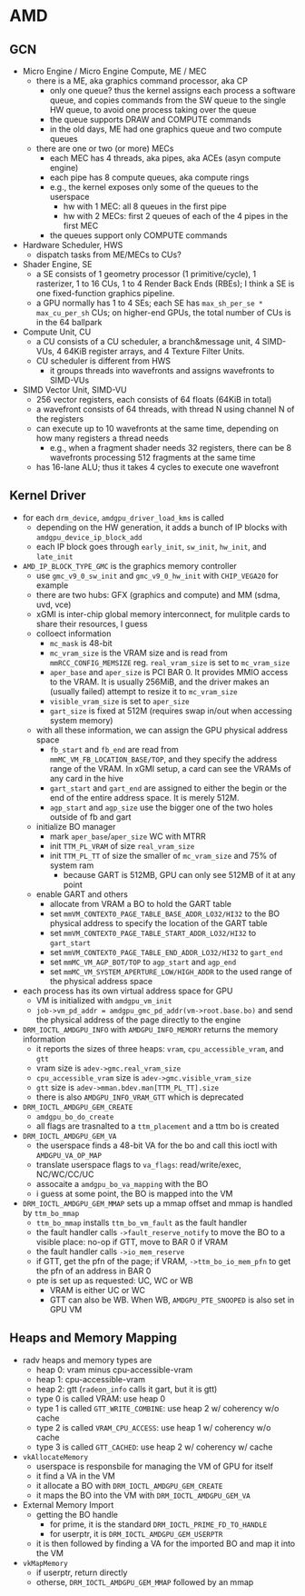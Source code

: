 # AMD

## GCN

* Micro Engine / Micro Engine Compute, ME / MEC
  * there is a ME, aka graphics command processor, aka CP
    * only one queue?  thus the kernel assigns each process a software queue,
      and copies commands from the SW queue to the single HW queue, to avoid
      one process taking over the queue
    * the queue supports DRAW and COMPUTE commands
    * in the old days, ME had one graphics queue and two compute queues
  * there are one or two (or more) MECs
    * each MEC has 4 threads, aka pipes, aka ACEs (asyn compute engine)
    * each pipe has 8 compute queues, aka compute rings
    * e.g., the kernel exposes only some of the queues to the userspace
      * hw with 1 MEC: all 8 queues in the first pipe
      * hw with 2 MECs: first 2 queues of each of the 4 pipes in the first MEC
    * the queues support only COMPUTE commands
* Hardware Scheduler, HWS
  * dispatch tasks from ME/MECs to CUs?
* Shader Engine, SE
  * a SE consists of 1 geometry processor (1 primitive/cycle), 1 rasterizer, 1
    to 16 CUs, 1 to 4 Render Back Ends (RBEs); I think a SE is one
    fixed-function graphics pipeline.
  * a GPU normally has 1 to 4 SEs; each SE has `max_sh_per_se * max_cu_per_sh`
    CUs; on higher-end GPUs, the total number of CUs is in the 64 ballpark
* Compute Unit, CU
  * a CU consists of a CU scheduler, a branch&message unit, 4 SIMD-VUs, 4
    64KiB register arrays, and 4 Texture Filter Units.
  * CU scheduler is different from HWS
    * it groups threads into wavefronts and assigns wavefronts to SIMD-VUs
* SIMD Vector Unit, SIMD-VU
  * 256 vector registers, each consists of 64 floats (64KiB in total)
  * a wavefront consists of 64 threads, with thread N using channel N of the
    registers
  * can execute up to 10 wavefronts at the same time, depending on how many
    registers a thread needs
    * e.g., when a fragment shader needs 32 registers, there can be 8
      wavefronts processing 512 fragments at the same time
  * has 16-lane ALU; thus it takes 4 cycles to execute one wavefront

## Kernel Driver

- for each `drm_device`, `amdgpu_driver_load_kms` is called
  - depending on the HW generation, it adds a bunch of IP blocks with
    `amdgpu_device_ip_block_add`
  - each IP block goes through `early_init`, `sw_init`, `hw_init`, and
    `late_init`
- `AMD_IP_BLOCK_TYPE_GMC` is the graphics memory controller
  - use `gmc_v9_0_sw_init` and `gmc_v9_0_hw_init` with `CHIP_VEGA20` for
    example
  - there are two hubs: GFX (graphics and compute) and MM (sdma, uvd, vce)
  - xGMI is inter-chip global memory interconnect, for mulitple cards to share
    their resources, I guess
  - colloect information
    - `mc_mask` is 48-bit
    - `mc_vram_size` is the VRAM size and is read from `mmRCC_CONFIG_MEMSIZE`
      reg.  `real_vram_size` is set to `mc_vram_size`
    - `aper_base` and `aper_size` is PCI BAR 0.  It provides MMIO access to the
      VRAM.  It is usually 256MiB, and the driver makes an (usually failed)
      attempt to resize it to `mc_vram_size`
    - `visible_vram_size` is set to `aper_size`
    - `gart_size` is fixed at 512M (requires swap in/out when accessing system
      memory)
  - with all these information, we can assign the GPU physical address space
    - `fb_start` and `fb_end` are read from `mmMC_VM_FB_LOCATION_BASE/TOP`,
      and they specify the address range of the VRAM.  In xGMI setup, a card
      can see the VRAMs of any card in the hive
    - `gart_start` and `gart_end` are assigned to either the begin or the end
      of the entire address space.  It is merely 512M.
    - `agp_start` and `agp_size` use the bigger one of the two holes outside
      of fb and gart
  - initialize BO manager
    - mark `aper_base`/`aper_size` WC with MTRR
    - init `TTM_PL_VRAM` of size `real_vram_size`
    - init `TTM_PL_TT` of size the smaller of `mc_vram_size` and 75% of system
      ram 
      - because GART is 512MB, GPU can only see 512MB of it at any point
  - enable GART and others
    - allocate from VRAM a BO to hold the GART table
    - set `mmVM_CONTEXT0_PAGE_TABLE_BASE_ADDR_LO32/HI32` to the BO physical
      address to specify the location of the GART table
    - set `mmVM_CONTEXT0_PAGE_TABLE_START_ADDR_LO32/HI32` to `gart_start`
    - set `mmVM_CONTEXT0_PAGE_TABLE_END_ADDR_LO32/HI32` to `gart_end`
    - set `mmMC_VM_AGP_BOT/TOP` to `agp_start` and `agp_end`
    - set `mmMC_VM_SYSTEM_APERTURE_LOW/HIGH_ADDR` to the used range of the
      physical address space
- each process has its own virtual address space for GPU
  - VM is initialized with `amdgpu_vm_init`
  - `job->vm_pd_addr = amdgpu_gmc_pd_addr(vm->root.base.bo)` and send the
    physical address of the page directly to the engine
- `DRM_IOCTL_AMDGPU_INFO` with `AMDGPU_INFO_MEMORY` returns the memory
  information
  - it reports the sizes of three heaps: `vram`, `cpu_accessible_vram`, and
    `gtt`
  - vram size is `adev->gmc.real_vram_size`
  - `cpu_accessible_vram` size is `adev->gmc.visible_vram_size`
  - `gtt` size is `adev->mman.bdev.man[TTM_PL_TT].size`
  - there is also `AMDGPU_INFO_VRAM_GTT` which is deprecated
- `DRM_IOCTL_AMDGPU_GEM_CREATE`
  - `amdgpu_bo_do_create`
  - all flags are trasnalted to a `ttm_placement` and a ttm bo is created
- `DRM_IOCTL_AMDGPU_GEM_VA`
  - the userspace finds a 48-bit VA for the bo and call this ioctl with
    `AMDGPU_VA_OP_MAP`
  - translate userspace flags to `va_flags`: read/write/exec, NC/WC/CC/UC
  - assocaite a `amdgpu_bo_va_mapping` with the BO
  - i guess at some point, the BO is mapped into the VM
- `DRM_IOCTL_AMDGPU_GEM_MMAP` sets up a mmap offset and mmap is handled by
  `ttm_bo_mmap`
  - `ttm_bo_mmap` installs `ttm_bo_vm_fault` as the fault handler
  - the fault handler calls `->fault_reserve_notify` to move the BO to a
    visible place: no-op if GTT, move to BAR 0 if VRAM
  - the fault handler calls `->io_mem_reserve`
  - if GTT, get the pfn of the page; if VRAM, `->ttm_bo_io_mem_pfn` to get the
    pfn of an address in BAR 0
  - pte is set up as requested: UC, WC or WB
    - VRAM is either UC or WC
    - GTT can also be WB.  When WB, `AMDGPU_PTE_SNOOPED` is also set in GPU VM

## Heaps and Memory Mapping

- radv heaps and memory types are
  - heap 0: vram minus cpu-accessible-vram
  - heap 1: cpu-accessible-vram
  - heap 2: gtt (`radeon_info` calls it gart, but it is gtt)
  - type 0 is called VRAM: use heap 0
  - type 1 is called `GTT_WRITE_COMBINE`: use heap 2 w/ coherency w/o cache
  - type 2 is called `VRAM_CPU_ACCESS`: use heap 1 w/ coherency w/o cache
  - type 3 is called `GTT_CACHED`: use heap 2 w/ coherency w/ cache
- `vkAllocateMemory`
  - userspace is responsbile for managing the VM of GPU for itself
  - it find a VA in the VM
  - it allocate a BO with `DRM_IOCTL_AMDGPU_GEM_CREATE`
  - it maps the BO into the VM with `DRM_IOCTL_AMDGPU_GEM_VA`
- External Memory Import
  - getting the BO handle
    - for prime, it is the standard `DRM_IOCTL_PRIME_FD_TO_HANDLE`
    - for userptr, it is `DRM_IOCTL_AMDGPU_GEM_USERPTR`
  - it is then followed by finding a VA for the imported BO and map it into
    the VM
- `vkMapMemory`
  - if userptr, return directly
  - otherse, `DRM_IOCTL_AMDGPU_GEM_MMAP` followed by an mmap
